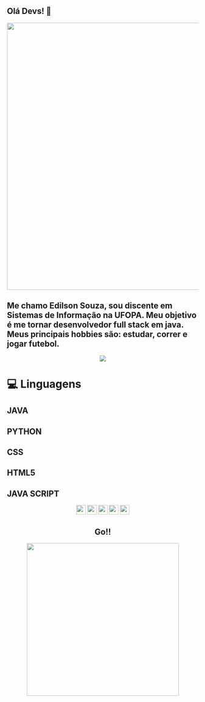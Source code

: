 ##  Olá Devs! 👋 

<div align="center">
<img src="https://www.otempo.com.br/image/contentid/policy:1.2849859:1681426568/codigo-do-programa-de-computador-jpg.jpg?f=3x2&w=1224" width="700px" />
</div>



## Me chamo Edilson Souza, sou discente em Sistemas de Informação na UFOPA. Meu objetivo é me tornar desenvolvedor full stack em java. Meus principais hobbies são: estudar, correr e jogar futebol.



<p align="center">
  <a href="https://www.instagram.com/error418.code/" alt="Instagram">
  <img src="https://img.shields.io/badge/-Instagram-DF0174?style=for-the-badge&logo=instagram&logoColor=white&link=https://www.instagram.com/keidsondesigner/"/></a>
  


# 💻 Linguagens 
## JAVA
## PYTHON
## CSS
## HTML5
## JAVA SCRIPT
<p align="center">


  
 <img src="https://img.shields.io/badge/-JAVA-CB3837?style=flat-square&logo=java&logoColor=white" height="25"/>
 <img src="https://encrypted-tbn0.gstatic.com/images?q=tbn:ANd9GcTVjF6c1HA_0vpdM2HGHSE7sqLh3fc72MilIGuSlKCr1g&s" height="25"/>
 <img src="https://www.htmlecsspro.com/uploads/images/2018/03/aplicando-estilos-css-1521410533.png" height="25"/>
 <img src="https://www.tshirtgeek.com.br/wp-content/uploads/2021/03/com001.jpg" height="25"/> 
  <img src="https://upload.wikimedia.org/wikipedia/commons/thumb/9/99/Unofficial_JavaScript_logo_2.svg/1200px-Unofficial_JavaScript_logo_2.svg.png" height="25"/> 



</p>



<div align="center">
<h2>Go!!</h2>
<img src="https://media.giphy.com/media/LmNwrBhejkK9EFP504/giphy.gif" width="400px" />
</div>


